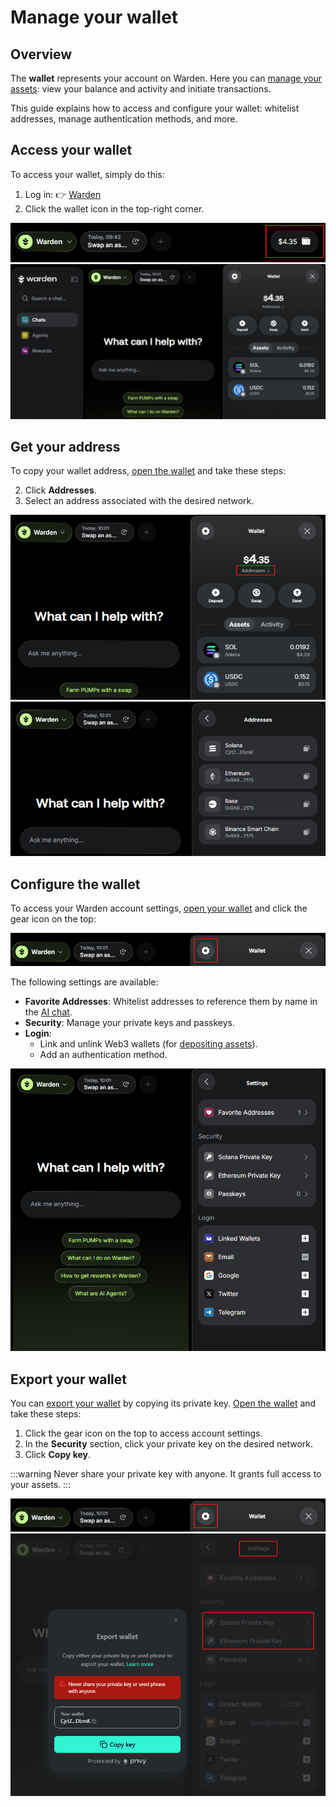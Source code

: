 ﻿---
sidebar_position: 6
---

# Manage your wallet

## Overview

The **wallet** represents your account on Warden. Here you can [manage your assets](manage-assets): view your balance and activity and initiate transactions.

This guide explains how to access and configure your wallet: whitelist addresses, manage authentication methods, and more.

## Access your wallet

To access your wallet, simply do this:

1. Log in: 👉 [Warden](https://app.wardenprotocol.org)
2. Click the wallet icon in the top-right corner.

![Access your wallet in Warden](../../static/img/warden-app/manage-your-wallet-1.png)
![View your wallet in Warden](../../static/img/warden-app/manage-your-wallet-2.png)

## Get your address

To copy your wallet address, [open the wallet](#access-your-wallet) and take these steps:

2. Click **Addresses**.
3. Select an address associated with the desired network.

![Access your addresses in Warden](../../static/img/warden-app/manage-your-wallet-3.png)
![Copy a wallet address in Warden](../../static/img/warden-app/manage-your-wallet-4.png)

## Configure the wallet

To access your Warden account settings, [open your wallet](#access-your-wallet) and click the gear icon on the top:

![Access your wallet settings in Warden](../../static/img/warden-app/manage-your-wallet-5.png)

The following settings are available:

- **Favorite Addresses**: Whitelist addresses to reference them by name in the [AI chat](use-the-chat).
- **Security**: Manage your private keys and passkeys.
- **Login**:
  - Link and unlink Web3 wallets (for [depositing assets](manage-assets#deposit-assets)).
  - Add an authentication method.

![The available wallet settings in Warden](../../static/img/warden-app/manage-your-wallet-6.png)

## Export your wallet

You can [export your wallet]((https://privy-io.notion.site/Transferring-your-account-9dab9e16c6034a7ab1ff7fa479b02828)) by copying its private key. [Open the wallet](#access-your-wallet) and take these steps:

1. Click the gear icon on the top to access account settings.
2. In the **Security** section, click your private key on the desired network.
3. Click **Copy key**.

:::warning
Never share your private key with anyone. It grants full access to your assets.
:::

![Access your wallet settings in Warden](../../static/img/warden-app/manage-your-wallet-5.png)
![Copy a wallet address in Warden](../../static/img/warden-app/manage-your-wallet-7.png)

